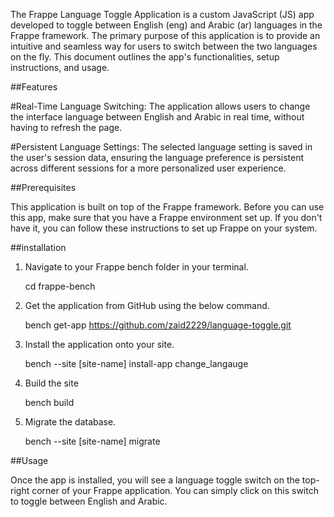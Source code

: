 The Frappe Language Toggle Application is a custom JavaScript (JS) app developed to toggle between English (eng) and Arabic (ar) languages in the Frappe framework. The primary purpose of this application is to provide an intuitive and seamless way for users to switch between the two languages on the fly. This document outlines the app's functionalities, setup instructions, and usage.

##Features

#Real-Time Language Switching: The application allows users to change the interface language between English and Arabic in real time, without having to refresh the page.

#Persistent Language Settings: The selected language setting is saved in the user's session data, ensuring the language preference is persistent across different sessions for a more personalized user experience.

##Prerequisites

This application is built on top of the Frappe framework. Before you can use this app, make sure that you have a Frappe environment set up. If you don't have it, you can follow these instructions to set up Frappe on your system.

##installation
1. Navigate to your Frappe bench folder in your terminal.

    cd frappe-bench

2. Get the application from GitHub using the below command.

    bench get-app https://github.com/zaid2229/language-toggle.git

   
3. Install the application onto your site.

    bench --site [site-name] install-app change_langauge

4. Build the site

    bench build
   
5. Migrate the database.

    bench --site [site-name] migrate

##Usage

Once the app is installed, you will see a language toggle switch on the top-right corner of your Frappe application. You can simply click on this switch to toggle between English and Arabic.



    
    
